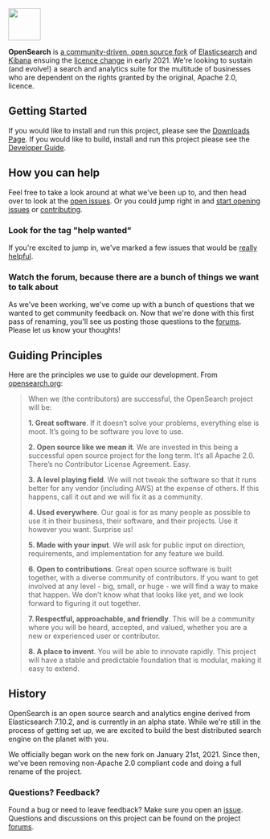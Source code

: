 <img src="https://opensearch.org/assets/brand/SVG/Logo/opensearch_logo_default.svg" height="64px"/>

**OpenSearch** is
[a community-driven, open source fork](https://aws.amazon.com/blogs/opensource/introducing-opensearch/)
of [Elasticsearch](https://en.wikipedia.org/wiki/Elasticsearch) and
[Kibana](https://en.wikipedia.org/wiki/Kibana) ensuing the
[licence change](https://opensource.org/node/1099) in early 2021. We're looking
to sustain (and evolve!) a search and analytics suite for the multitude of
businesses who are dependent on the rights granted by the original, Apache 2.0,
licence.

## Getting Started

If you would like to install and run this project, please see the [Downloads Page](https://opensearch.org/downloads.html). If you would like to build, install and run this project please see the [Developer Guide](DEVELOPER_GUIDE.md).

## How you can help

Feel free to take a look around at what we've been up to, and then head over to look at the [open issues](https://github.com/opensearch-project/OpenSearch/issues).  Or you could jump right in and [start opening issues](https://github.com/opensearch-project/OpenSearch/issues/new/choose) or [contributing](https://github.com/opensearch-project/OpenSearch/blob/main/CONTRIBUTING.md).

### Look for the tag "help wanted"

If you're excited to jump in, we've marked a few issues that would be [really helpful](https://github.com/opensearch-project/OpenSearch/issues?q=is%3Aissue+is%3Aopen+label%3A%22help+wanted%22).

### Watch the forum, because there are a bunch of things we want to talk about
As we've been working, we've come up with a bunch of questions that we wanted to get community feedback on.  Now that we're done with this first pass of renaming, you'll see us posting those questions to the [forums](https://discuss.opendistrocommunity.dev/).  Please let us know your thoughts!


## Guiding Principles

Here are the principles we use to guide our development. From [opensearch.org](http://opensearch.org):

> When we (the contributors) are successful, the OpenSearch project will be:
>
>**1. Great software**. If it doesn’t solve your problems, everything else is moot. It’s going to be software you love to use.
>
>**2. Open source like we mean it**. We are invested in this being a successful open source project for the long term. It’s all Apache 2.0. There’s no Contributor License Agreement. Easy.
>
>**3. A level playing field**. We will not tweak the software so that it runs better for any vendor (including AWS) at the expense of others. If this happens, call it out and we will fix it as a community.
>
>**4. Used everywhere**. Our goal is for as many people as possible to use it in their business, their software, and their projects. Use it however you want. Surprise us!
>
>**5. Made with your input**. We will ask for public input on direction, requirements, and implementation for any feature we build.
>
>**6. Open to contributions**. Great open source software is built together, with a diverse community of contributors. If you want to get involved at any level - big, small, or huge - we will find a way to make that happen. We don’t know what that looks like yet, and we look forward to figuring it out together.
>
>**7. Respectful, approachable, and friendly**. This will be a community where you will be heard, accepted, and valued, whether you are a new or experienced user or contributor.
>
>**8. A place to invent**. You will be able to innovate rapidly. This project will have a stable and predictable foundation that is modular, making it easy to extend.

## History

OpenSearch is an open source search and analytics engine derived from Elasticsearch 7.10.2, and is currently in an alpha state. While we're still in the process of getting set up, we are excited to build the best distributed search engine on the planet with you.

We officially began work on the new fork on January 21st, 2021.  Since then, we've been removing non-Apache 2.0 compliant code and doing a full rename of the project.

### Questions?  Feedback?

Found a bug or need to leave feedback? Make sure you open an [issue](https://github.com/opensearch-project/OpenSearch/issues/new/choose).
Questions and discussions on this project can be found on the project [forums](https://discuss.opendistrocommunity.dev/).
